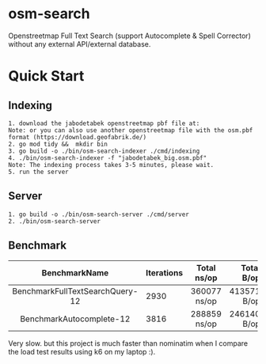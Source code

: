 # osm-search
Openstreetmap Full Text Search (support Autocomplete & Spell Corrector) without any external API/external database.

# Quick Start
## Indexing
```
1. download the jabodetabek openstreetmap pbf file at: 
Note: or you can also use another openstreetmap file with the osm.pbf format (https://download.geofabrik.de/)
2. go mod tidy &&  mkdir bin
3. go build -o ./bin/osm-search-indexer ./cmd/indexing 
4. ./bin/osm-search-indexer -f "jabodetabek_big.osm.pbf"
Note: The indexing process takes 3-5 minutes, please wait.
5. run the server
```

## Server
```
1. go build -o ./bin/osm-search-server ./cmd/server 
2. ./bin/osm-search-server
```



## Benchmark

|          BenchmarkName          | Iterations | Total ns/op  |  Total B/op | Total Allocs/op |
| :-----------------------------: | ---------- | :----------: | ----------: | --------------- |
| BenchmarkFullTextSearchQuery-12 | 2930       | 360077 ns/op | 413571 B/op | 1516 allocs/op  |
|    BenchmarkAutocomplete-12     | 3816       | 288859 ns/op | 246140 B/op | 819 allocs/op   |

Very slow. but this project is much faster than nominatim when I compare the load test results using k6 on my laptop :).


